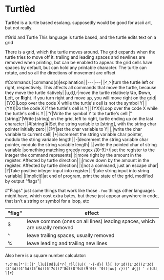 # Turtlèd
Turtlèd is a turtle based esolang. supposedly would be good for ascii art, but not really.

#Grid and Turtle
This language is turtle based, and the turtle edits text on a grid

There is a grid, which the turtle moves around. The grid expands when the turtle tries to move off it. trailing and leading spaces and newlines are removed when printing, but can be enabled to appear. the grid cells have spaces by default, but can hold any printable character. The turtle can rotate, and so all the directions of movement are offset

#Commands
|command(s)|explanation|
|---|---|
|<,>|turn the turtle left or right, respectively. This affects all commands that move the turtle, because they move the turtle rlatively|
|u,d,l,r|move the turtle relatively **U**p, **D**own, **L**eft, or **R**ight. if you turn right and move up, you will move right on the grid|
|[YX]|Loop over the code X while the turtle's cell is not the symbol Y|
|(YX)|Do the code X if the turtle's cell is Y|
|{YX}|Loop over the code X while the turtle's cell is Y|
|'Y|Write the symbol Y to the turtle's cell
|"[string]"|Write [string] on the grid, left to right, turtle ending up on the last character|
|#[string]#|Set the string variable to [string], with the string char pointer initially zero|
|@Y|set the char variable to Y|
|,|write the char variable to current cell|
|+|increment the string variable char pointer, modulo the string variable length|
|-|decrement the string variable char pointer, modulo the string variable length|
|.|write the pointed char of string variable
|something matching greedy regex /[0-9]+/|set the register to the integer the command represents|
|:|move right by the amount in the register. Affected by turtle direction|
|;|move down by the amount in the register. Affected by turtle direction|
|\\|not a command, just an escape char|
|?|Take positive integer input into register|
|!|take string input into string variable|
|[implicit]|at end of program, print the state of the grid, modified by output "flags"|

#"Flags"
just some things that work like those `-foo` things other languages might have, which cost extra bytes, but these just appear anywhere in code, that isn't a string or symbol for a loop, etc

|"flag"|effect|
|------|------|
|$|leave common (ones on all lines) leading spaces, which are usually removed|
|^|leave trailing spaces, usually removed|
|%|leave leading and trailing new lines|

Also here is a square number calculator:

`?;d'0u[*'|:[|'_l]u][0d]u[*r{_r}l(|u)(_'-{-d}{ l}[ (0'1d)(1'2d)(2'3d)(3'4d)(4'5d)(5'6d)(6'7d)(7'8d)(8'9d)(9'0l( '0))]uu{ r})]' d{|[ ' r]dl[ l]r}`
